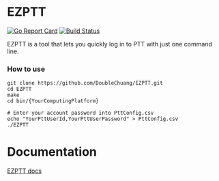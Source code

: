 # EZPTT
[![Go Report Card](https://goreportcard.com/badge/github.com/DoubleChuang/EZPTT)](https://goreportcard.com/report/github.com/DoubleChuang/EZPTT)
[![Build Status](https://travis-ci.org/DoubleChuang/EZPTT.svg?branch=master)](https://travis-ci.org/DoubleChuang/EZPTT)

EZPTT is a tool that lets you quickly log in to PTT with just one command line.
### How to use
```console=
git clone https://github.com/DoubleChuang/EZPTT.git
cd EZPTT
make
cd bin/{YourComputingPlatform}

# Enter your account password into PttConfig.csv
echo "YourPttUserId,YourPttUserPassword" > PttConfig.csv
./EZPTT
```

Documentation
====
[EZPTT docs](https://godoc.org/github.com/DoubleChuang/EZPTT/pttclient)


